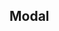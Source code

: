 ## Modal

<code src="./demo/index.tsx">

<code src="./demo/count.tsx">

<code src="./demo/async.tsx">

<code src="./demo/notification.tsx">

<API src="./index.tsx"></API>
